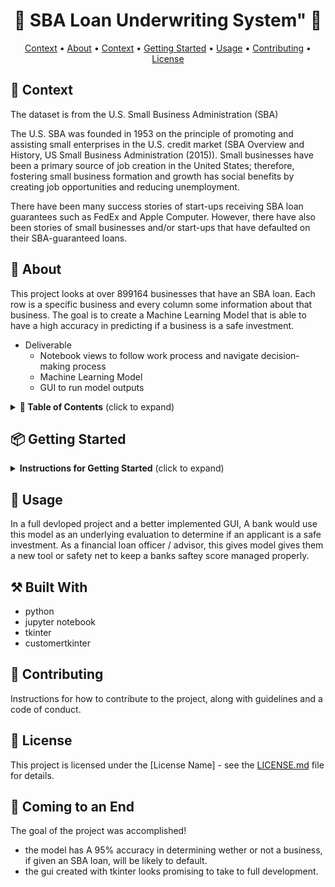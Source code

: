 <h1 align="center">🌟 SBA Loan Underwriting System"  🌟</h1>

<p align="center">
  <a href="#context">Context</a> •
  <a href="#about">About</a> •
  <a href="#context">Context</a> •
  <a href="#getting-started">Getting Started</a> •
  <a href="#usage">Usage</a> •
  <a href="#contributing">Contributing</a> •
  <a href="#license">License</a>
</p>

## 🚀 Context

The dataset is from the U.S. Small Business Administration (SBA)

The U.S. SBA was founded in 1953 on the principle of promoting and assisting small enterprises in the U.S. credit market (SBA Overview and History, US Small Business Administration (2015)). Small businesses have been a primary source of job creation in the United States; therefore, fostering small business formation and growth has social benefits by creating job opportunities and reducing unemployment.

There have been many success stories of start-ups receiving SBA loan guarantees such as FedEx and Apple Computer. However, there have also been stories of small businesses and/or start-ups that have defaulted on their SBA-guaranteed loans.

## 🚀 About

This project looks at over 899164 businesses that have an SBA loan. Each row is a specific business and every column some information about that business.
The goal is to create a Machine Learning Model that is able to have a high accuracy in predicting if a business is a safe investment.
  - Deliverable
    * Notebook views to follow work process and navigate decision-making process
    * Machine Learning Model
    * GUI to run model outputs


<details>
  <summary><b>📖 Table of Contents</b> (click to expand)</summary>
  <ul>
    <li><a href="#getting-started">Getting Started</a></li>
    <li><a href="#usage">Usage</a></li>
    <li><a href="#built-with">Built With</a></li>
    <li><a href="#contributing">Contributing</a></li>
    <li><a href="#license">License</a></li>
    <li><a href="#acknowledgements">Acknowledgements</a></li>
  </ul>
</details>

## 📦 Getting Started

<details>
  <summary><b>Instructions for Getting Started</b> (click to expand)</summary>
  
  ### Prerequisites
  

  - Jupyter Notebook
  - Numpy
  - Pandas
  - re
  - seaborn
  - matplotlib
  - plotly
  - xgboost
  - tkinter
  - random forest
  - grid search
  
  
  ### Installation
  
  1. Clone the repository: 
     ```
     git clone [git@github.com:brandontnavarrete/SBA-Loan-Approval.git]
     ```
  2. Install the required packages: 
     ```
     !pip install custometkinter
     ```
     
  ### Usage
  
  #### Wrangle
  
  - Begin with Kaggle dataset. [https://www.kaggle.com/datasets/mirbektoktogaraev/should-this-loan-be-approved-or-denied]
  - Handle missing values
  - Drop Columns that aren't helpful or columns that would contain data leakage
  - Handle data types / date time for exploration
  
  Once I had a dataframe that look clean and managable, I saved it to a csv named ("explore.csv").
  
  
  #### Explore
  
  - Compared target variable count, there are more good standing accounts than charged off accounts.
  - Checked for difference between `target` accounts ( term length, franchise status,...).
  
  I recommend creating more pre-determined questions before exploration. I plan on taking this dataset to Tableau and PowerBi. I created a csv to go further in to modeling.
  
  #### Model
  
  - Create and X and y split, where X is your features you want to model on and y is your dependent feature.
  - Split the data appropriately. I chose train and test for cross validation.
  - Scale data appropriately. (StandardScaler*).
  - Grid_search helps fine tune a models performance.
  _ (Find Your Best Model With Your Best Features)
  
  I checked my feature importance to see what was helping or hurting model performance, handled each feature as needed.
  
  #### GUI
  
  - Create a function that can interact with tkinter frame. (.get)
  _ Run the model in the function.
  - Scale .get data and fit to model
  - Function creates a new tkinter frame to display result
  
  - Create the main interface
  -[I followed this youtube video for a quick guide. NeuralNine](https://youtu.be/iM3kjbbKHQU)
  
  
  ### Example
  
  * An empty application prompt for A loan officer
  <img src="images/application-empty.png" alt="empty application">
  
  * An application that holds information about an applicant
  <img src="images/application-filled.png" alt="filled application">

  * A response from the model. 0 = safe bet, 1 = likely to default
  <img src="images/response.png" alt="response">


  
</details>

## 🎈 Usage

In a full devloped project and a better implemented GUI, A bank would use this model as an underlying evaluation to determine if an applicant is a safe investment. As a financial loan officer / advisor, this gives model gives them a new tool or safety net to keep a banks saftey score managed properly.

## ⚒️ Built With

- python
- jupyter notebook
- tkinter
- customertkinter

## 🤝 Contributing

Instructions for how to contribute to the project, along with guidelines and a code of conduct.

## 📝 License

This project is licensed under the [License Name] - see the [LICENSE.md](LICENSE.md) file for details.

## 🙏 Coming to an End

The goal of the project was accomplished! 
- the model has A 95% accuracy in determining wether or not a business, if given an SBA loan, will be likely to default.
- the gui created with tkinter looks promising to take to full  development.


